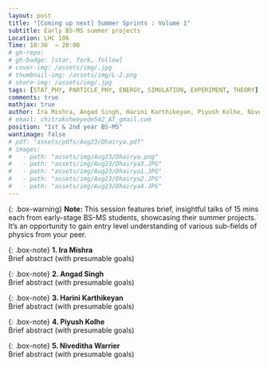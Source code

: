 ```yaml
---
layout: post
title: "[Coming up next] Summer Sprints : Volume 1"
subtitle: Early BS-MS summer projects
Location: LHC 106
Time: 18:30  → 20:00
# gh-repo:
# gh-badge: [star, fork, follow]
# cover-img: /assets/img/.jpg
# thumbnail-img: /assets/img/L-2.png
# share-img: /assets/img/.jpg
tags: [STAT_PHY, PARTICLE_PHY, ENERGY, SIMULATION, EXPERIMENT, THEORY]
comments: true
mathjax: true
author: Ira Mishra, Angad Singh, Harini Karthikeyan, Piyush Kolhe, Niveditha Warrier
# email: chitraksheeyede542_AT_gmail.com
position: "1st & 2nd year BS-MS"
wantimage: false
# pdf: "assets/pdfs/Aug23/Dhairya.pdf"
# images:
#   - path: "assets/img/Aug23/Dhairya.png"
#   - path: "assets/img/Aug23/Dhairya3.JPG"
#   - path: "assets/img/Aug23/Dhairya1.JPG"
#   - path: "assets/img/Aug23/Dhairya2.JPG"
#   - path: "assets/img/Aug23/Dhairya4.JPG"
---
```

{: .box-warning}
**Note:** This session features brief, insightful talks of 15 mins each from early-stage BS-MS students, showcasing their summer projects. It’s an opportunity to gain entry level understanding of various sub-fields of physics from your peer.

{: .box-note}
**1. Ira Mishra** 
\
Brief abstract (with presumable goals)

{: .box-note}
**2. Angad Singh** 
\
Brief abstract (with presumable goals)

{: .box-note}
**3. Harini Karthikeyan** 
\
Brief abstract (with presumable goals)

{: .box-note}
**4. Piyush Kolhe** 
\
Brief abstract (with presumable goals)

{: .box-note}
**5. Niveditha Warrier** 
\
Brief abstract (with presumable goals)

